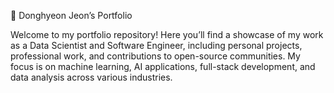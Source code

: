 📂 Donghyeon Jeon’s Portfolio

Welcome to my portfolio repository! Here you’ll find a showcase of my work as a Data Scientist and Software Engineer, 
including personal projects, professional work, and contributions to open-source communities. My focus is on machine learning, AI applications, 
full-stack development, and data analysis across various industries.
